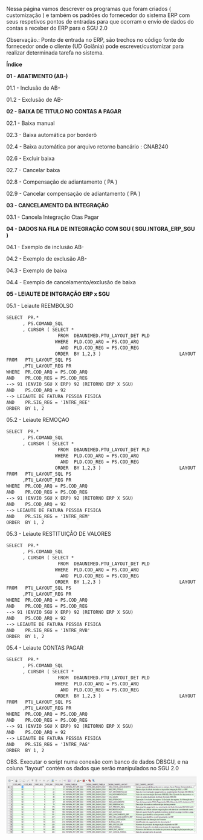 Nessa página vamos descrever os programas que foram criados ( customização ) e também os padrões do fornecedor do sistema ERP com seus respetivos pontos de entradas para que ocorram o envio de dados do contas a receber do ERP para o SGU 2.0

Observação.: Ponto de entrada no ERP, são trechos no código fonte do fornecedor onde o cliente (UD Goiânia) pode escrever/customizar para realizar determinada tarefa no sistema.

**Índice**

**01 - ABATIMENTO (AB-)**

01.1 - Inclusão de AB-

01.2 - Exclusão de AB-

**02 - BAIXA DE TITULO NO CONTAS A PAGAR**

02.1 - Baixa manual

02.3 - Baixa automática por borderô

02.4 - Baixa automática por arquivo retorno bancário : CNAB240

02.6 - Excluir baixa

02.7 - Cancelar baixa

02.8 - Compensação de adiantamento ( PA )

02.9 - Cancelar compensação de adiantamento ( PA )

**03 - CANCELAMENTO DA INTEGRAÇÃO**

03.1 - Cancela Integração Ctas Pagar

**04 - DADOS NA FILA DE INTEGRAÇÃO COM SGU ( SGU.INTGRA_ERP_SGU )**

04.1 - Exemplo de inclusão AB-

04.2 - Exemplo de exclusão AB-

04.3 - Exemplo de baixa

04.4 - Exemplo de cancelamento/exclusão de baixa

**05 - LEIAUTE DE INTGRAÇÃO ERP x SGU**

05.1 - Leiaute REEMBOLSO

```
SELECT  PR.*
      , PS.COMAND_SQL
      , CURSOR ( SELECT *
                   FROM  DBAUNIMED.PTU_LAYOUT_DET PLD
                  WHERE  PLD.COD_ARQ = PS.COD_ARQ
                    AND  PLD.COD_REG = PS.COD_REG
                  ORDER  BY 1,2,3 )                             LAYOUT
FROM   PTU_LAYOUT_SQL PS
      ,PTU_LAYOUT_REG PR     
WHERE  PR.COD_ARQ = PS.COD_ARQ
AND    PR.COD_REG = PS.COD_REG
--> 91 (ENVIO SGU X ERP) 92 (RETORNO ERP X SGU)
AND    PS.COD_ARQ = 92
--> LEIAUTE DE FATURA PESSOA FISICA
AND    PR.SIG_REG = 'INTRE_REE'
ORDER  BY 1, 2
```

05.2 - Leiaute REMOÇAO

```
SELECT  PR.*
      , PS.COMAND_SQL
      , CURSOR ( SELECT *
                   FROM  DBAUNIMED.PTU_LAYOUT_DET PLD
                  WHERE  PLD.COD_ARQ = PS.COD_ARQ
                    AND  PLD.COD_REG = PS.COD_REG
                  ORDER  BY 1,2,3 )                             LAYOUT
FROM   PTU_LAYOUT_SQL PS
      ,PTU_LAYOUT_REG PR     
WHERE  PR.COD_ARQ = PS.COD_ARQ
AND    PR.COD_REG = PS.COD_REG
--> 91 (ENVIO SGU X ERP) 92 (RETORNO ERP X SGU)
AND    PS.COD_ARQ = 92
--> LEIAUTE DE FATURA PESSOA FISICA
AND    PR.SIG_REG = 'INTRE_REM'
ORDER  BY 1, 2
```

05.3 - Leiaute RESTITUIÇÃO DE VALORES

```
SELECT  PR.*
      , PS.COMAND_SQL
      , CURSOR ( SELECT *
                   FROM  DBAUNIMED.PTU_LAYOUT_DET PLD
                  WHERE  PLD.COD_ARQ = PS.COD_ARQ
                    AND  PLD.COD_REG = PS.COD_REG
                  ORDER  BY 1,2,3 )                             LAYOUT
FROM   PTU_LAYOUT_SQL PS
      ,PTU_LAYOUT_REG PR     
WHERE  PR.COD_ARQ = PS.COD_ARQ
AND    PR.COD_REG = PS.COD_REG
--> 91 (ENVIO SGU X ERP) 92 (RETORNO ERP X SGU)
AND    PS.COD_ARQ = 92
--> LEIAUTE DE FATURA PESSOA FISICA
AND    PR.SIG_REG = 'INTRE_RVB'
ORDER  BY 1, 2
```

05.4 - Leiaute CONTAS PAGAR

```
SELECT  PR.*
      , PS.COMAND_SQL
      , CURSOR ( SELECT *
                   FROM  DBAUNIMED.PTU_LAYOUT_DET PLD
                  WHERE  PLD.COD_ARQ = PS.COD_ARQ
                    AND  PLD.COD_REG = PS.COD_REG
                  ORDER  BY 1,2,3 )                             LAYOUT
FROM   PTU_LAYOUT_SQL PS
      ,PTU_LAYOUT_REG PR     
WHERE  PR.COD_ARQ = PS.COD_ARQ
AND    PR.COD_REG = PS.COD_REG
--> 91 (ENVIO SGU X ERP) 92 (RETORNO ERP X SGU)
AND    PS.COD_ARQ = 92
--> LEIAUTE DE FATURA PESSOA FISICA
AND    PR.SIG_REG = 'INTRE_PAG'
ORDER  BY 1, 2
```

OBS. Executar o script numa conexão com banco de dados DBSGU, e na coluna "layout" contém os dados que serão manipulados no SGU 2.0

![image](uploads/fddf6efb4135c03d49a3294508a53fdf/image.png)
